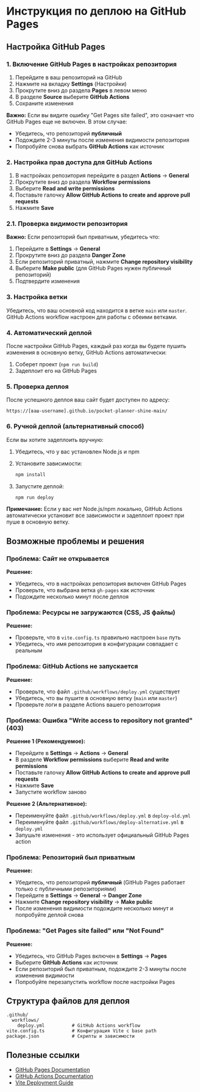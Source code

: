 # Инструкция по деплою на GitHub Pages

## Настройка GitHub Pages

### 1. Включение GitHub Pages в настройках репозитория

1. Перейдите в ваш репозиторий на GitHub
2. Нажмите на вкладку **Settings** (Настройки)
3. Прокрутите вниз до раздела **Pages** в левом меню
4. В разделе **Source** выберите **GitHub Actions**
5. Сохраните изменения

**Важно:** Если вы видите ошибку "Get Pages site failed", это означает что GitHub Pages еще не включен. В этом случае:
- Убедитесь, что репозиторий **публичный**
- Подождите 2-3 минуты после изменения видимости репозитория
- Попробуйте снова выбрать **GitHub Actions** как источник

### 2. Настройка прав доступа для GitHub Actions

1. В настройках репозитория перейдите в раздел **Actions** → **General**
2. Прокрутите вниз до раздела **Workflow permissions**
3. Выберите **Read and write permissions**
4. Поставьте галочку **Allow GitHub Actions to create and approve pull requests**
5. Нажмите **Save**

### 2.1. Проверка видимости репозитория

**Важно:** Если репозиторий был приватным, убедитесь что:
1. Перейдите в **Settings** → **General**
2. Прокрутите вниз до раздела **Danger Zone**
3. Если репозиторий приватный, нажмите **Change repository visibility**
4. Выберите **Make public** (для GitHub Pages нужен публичный репозиторий)
5. Подтвердите изменения

### 3. Настройка ветки

Убедитесь, что ваш основной код находится в ветке `main` или `master`. GitHub Actions workflow настроен для работы с обеими ветками.

### 4. Автоматический деплой

После настройки GitHub Pages, каждый раз когда вы будете пушить изменения в основную ветку, GitHub Actions автоматически:

1. Соберет проект (`npm run build`)
2. Задеплоит его на GitHub Pages

### 5. Проверка деплоя

После успешного деплоя ваш сайт будет доступен по адресу:
```
https://[ваш-username].github.io/pocket-planner-shine-main/
```

### 6. Ручной деплой (альтернативный способ)

Если вы хотите задеплоить вручную:

1. Убедитесь, что у вас установлен Node.js и npm
2. Установите зависимости:
   ```bash
   npm install
   ```

3. Запустите деплой:
   ```bash
   npm run deploy
   ```

**Примечание:** Если у вас нет Node.js/npm локально, GitHub Actions автоматически установит все зависимости и задеплоит проект при пуше в основную ветку.

## Возможные проблемы и решения

### Проблема: Сайт не открывается
**Решение:** 
- Убедитесь, что в настройках репозитория включен GitHub Pages
- Проверьте, что выбрана ветка `gh-pages` как источник
- Подождите несколько минут после деплоя

### Проблема: Ресурсы не загружаются (CSS, JS файлы)
**Решение:**
- Проверьте, что в `vite.config.ts` правильно настроен `base` путь
- Убедитесь, что имя репозитория в конфигурации совпадает с реальным

### Проблема: GitHub Actions не запускается
**Решение:**
- Проверьте, что файл `.github/workflows/deploy.yml` существует
- Убедитесь, что вы пушите в основную ветку (`main` или `master`)
- Проверьте логи в разделе Actions вашего репозитория

### Проблема: Ошибка "Write access to repository not granted" (403)
**Решение 1 (Рекомендуемое):**
- Перейдите в **Settings** → **Actions** → **General**
- В разделе **Workflow permissions** выберите **Read and write permissions**
- Поставьте галочку **Allow GitHub Actions to create and approve pull requests**
- Нажмите **Save**
- Запустите workflow заново

**Решение 2 (Альтернативное):**
- Переименуйте файл `.github/workflows/deploy.yml` в `deploy-old.yml`
- Переименуйте файл `.github/workflows/deploy-alternative.yml` в `deploy.yml`
- Запушьте изменения - это использует официальный GitHub Pages action

### Проблема: Репозиторий был приватным
**Решение:**
- Убедитесь, что репозиторий **публичный** (GitHub Pages работает только с публичными репозиториями)
- Перейдите в **Settings** → **General** → **Danger Zone**
- Нажмите **Change repository visibility** → **Make public**
- После изменения видимости подождите несколько минут и попробуйте деплой снова

### Проблема: "Get Pages site failed" или "Not Found"
**Решение:**
- Убедитесь, что GitHub Pages включен в **Settings** → **Pages**
- Выберите **GitHub Actions** как источник
- Если репозиторий был приватным, подождите 2-3 минуты после изменения видимости
- Попробуйте перезапустить workflow после настройки Pages

## Структура файлов для деплоя

```
.github/
  workflows/
    deploy.yml          # GitHub Actions workflow
vite.config.ts          # Конфигурация Vite с base path
package.json            # Скрипты и зависимости
```

## Полезные ссылки

- [GitHub Pages Documentation](https://docs.github.com/en/pages)
- [GitHub Actions Documentation](https://docs.github.com/en/actions)
- [Vite Deployment Guide](https://vitejs.dev/guide/static-deploy.html#github-pages)
